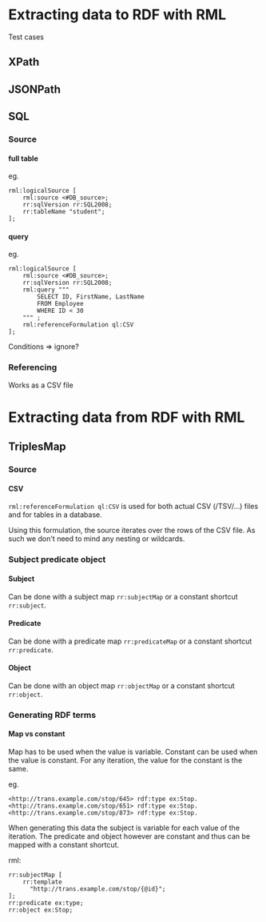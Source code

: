 # Extracting data to RDF with RML
Test cases

## XPath

## JSONPath

## SQL

### Source
#### full table
eg. 
```
rml:logicalSource [
    rml:source <#DB_source>;
    rr:sqlVersion rr:SQL2008;
    rr:tableName "student";
];
```

#### query
eg.
```
rml:logicalSource [
    rml:source <#DB_source>;
    rr:sqlVersion rr:SQL2008;
    rml:query """
        SELECT ID, FirstName, LastName
        FROM Employee
        WHERE ID < 30
    """ ;
    rml:referenceFormulation ql:CSV
];
```
Conditions => ignore?

### Referencing

Works as a CSV file


# Extracting data from RDF with RML

## TriplesMap

### Source

#### CSV
`rml:referenceFormulation ql:CSV`
is used for both actual CSV (/TSV/...) files and for tables in a database.

Using this formulation, the source iterates over the rows of the CSV file. As such we don't need to mind any nesting or wildcards.

### Subject predicate object

#### Subject
Can be done with a subject map `rr:subjectMap` or a constant shortcut `rr:subject`.

#### Predicate
Can be done with a predicate map `rr:predicateMap` or a constant shortcut `rr:predicate`.

#### Object
Can be done with an object map `rr:objectMap` or a constant shortcut `rr:object`.

### Generating RDF terms

#### Map vs constant
Map has to be used when the value is variable. Constant can be used when the value is constant. For any iteration, the value for the constant is the same. 

eg.
```
<http://trans.example.com/stop/645> rdf:type ex:Stop.
<http://trans.example.com/stop/651> rdf:type ex:Stop.
<http://trans.example.com/stop/873> rdf:type ex:Stop.
```
When generating this data the subject is variable for each value of the iteration. The predicate and object however are constant and thus can be mapped with a constant shortcut.

rml:
```
rr:subjectMap [
    rr:template
      "http://trans.example.com/stop/{@id}";
];
rr:predicate ex:type;
rr:object ex:Stop;
```